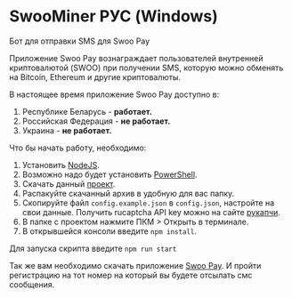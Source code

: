 # SwooMiner РУС (Windows)
Бот для отправки SMS для Swoo Pay

Приложение Swoo Pay вознаграждает пользователей внутренней криптовалютой (SWOO) при получении SMS, которую можно обменять на Bitcoin, Ethereum и другие криптовалюты.

В настоящее время приложение Swoo Pay доступно в:

1. Республике Беларусь - **работает.**
2. Российская Федерация - **не работает.**
3. Украина - **не работает.**


Что бы начать работу, необходимо:
1. Установить [NodeJS](https://nodejs.org/en).
2. Возможно надо будет установить [PowerShell](https://learn.microsoft.com/ru-ru/powershell/scripting/install/installing-powershell-on-windows?view=powershell-7.4#msi).
3. Скачать данный [проект](https://github.com/AlexRahvalov/SwooMiner/releases).
4. Распакуйте скачанный архив в удобную для вас папку.
5. Скопируйте файл `config.example.json` в `config.json`, настройте на свои данные. Получить rucaptcha API key можно на сайте [рукапчи](https://rucaptcha.com/).
6. В папке с проектом нажмите ПКМ > Открыть в терминале.
7. В открывшейся консоли введите `npm install`.

Для запуска скрипта введите `npm run start`

Так же вам необходимо скачать приложение [Swoo Pay](https://play.google.com/store/apps/details?id=com.cardsmobile.swoo&hl=ru&gl=US).
И пройти регистрацию на тот номер на который вы будете отсылать смс сообщения.
